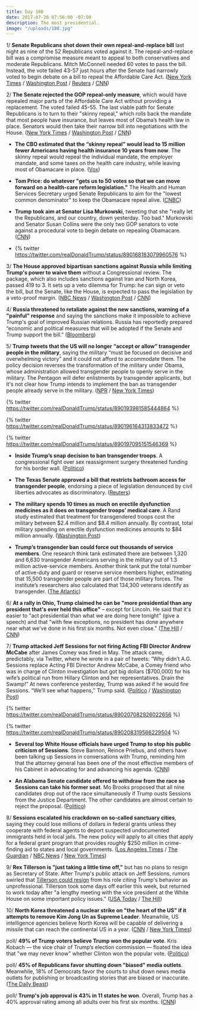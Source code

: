 ```yaml
---
title: Day 188
date: 2017-07-26 07:56:00 -07:00
description: The most presidential.
image: "/uploads/188.jpg"
---
```


1/ **Senate Republicans shot down their own repeal-and-replace bill** last night as nine of the 52 Republicans voted against it. The repeal-and-replace bill was a compromise measure meant to appeal to both conservatives and moderate Republicans. Mitch McConnell needed 60 votes to pass the bill. Instead, the vote failed 43-57 just hours after the Senate had narrowly voted to begin debate on a bill to repeal the Affordable Care Act. ([New York Times](https://www.nytimes.com/2017/07/25/us/politics/senate-health-care.html) / [Washington Post](https://www.washingtonpost.com/powerpost/gop-leaders-press-ahead-with-health-care-vote-in-hopes-of-sustaining-repeal-effort/2017/07/25/2525470c-7126-11e7-8839-ec48ec4cae25_story.html) / [Reuters](https://www.reuters.com/article/us-usa-healthcare-idUSKBN1AB19G) / [CNN](http://www.cnn.com/2017/07/25/politics/senate-health-care-vote/index.html))

2/ **The Senate rejected the GOP repeal-only measure**, which would have repealed major parts of the Affordable Care Act without providing a replacement. The voted failed 45-55. The last viable path for Senate Republicans is to turn to their "skinny repeal," which rolls back the mandate that most people have insurance, but leaves most of Obama’s health law in place. Senators would then take their narrow bill into negotiations with the House. ([New York Times](https://www.nytimes.com/2017/07/26/us/politics/health-care-senate-vote.html) / [Washington Post](https://www.washingtonpost.com/powerpost/senate-embarks-on-new-round-of-voting-to-peel-back-affordable-care-act/2017/07/26/a7206f62-71e8-11e7-9eac-d56bd5568db8_story.html) / [CNN](http://www.cnn.com/2017/07/26/politics/health-care-bill-wednesday/index.html))

* **The CBO estimated that the “skinny repeal” would lead to 15 million fewer Americans having health insurance 10 years from now**. The skinny repeal would repeal the individual mandate, the employer mandate, and some taxes on the health care industry, while leaving most of Obamacare in place. ([Vox](https://www.vox.com/policy-and-politics/2017/7/26/16029976/senate-health-care-bill-skinny-obamacare-repeal-now))

* **Tom Price: do whatever "gets us to 50 votes so that we can move forward on a health-care reform legislation."** The Health and Human Services Secretary urged Senate Republicans to aim for the "lowest common denominator" to keep the Obamacare repeal alive. ([CNBC](http://www.cnbc.com/2017/07/26/hhs-secretary-tom-price-senate-must-aim-for-lowest-common-denominator-on-health-care.html))

* **Trump took aim at Senator Lisa Murkowski**, tweeting that she "really let the Republicans, and our country, down yesterday. Too bad." Murkowski and Senator Susan Collins were the only two GOP senators to vote against a procedural vote to begin debate on repealing Obamacare. ([CNN](http://www.cnn.com/2017/07/26/politics/twitter-trump-murkowski-health-care/index.html))

* {% twitter https://twitter.com/realDonaldTrump/status/890168183079960576 %}

3/ **The House approved bipartisan sanctions against Russia while limiting Trump's power to waive them** without a Congressional review. The package, which also includes sanctions against Iran and North Korea, passed 419 to 3. It sets up a veto dilemma for Trump: he can sign or veto the bill, but the Senate, like the House, is expected to pass the legislation by a veto-proof margin. ([NBC News](http://www.nbcnews.com/politics/congress/house-decisively-passes-sanctions-bill-curbing-trump-s-power-n786566) / [Washington Post](https://www.washingtonpost.com/powerpost/house-prepares-to-pass-sanctions-bill--and-set-up-veto-dilemma-for-trump/2017/07/25/ece80164-7138-11e7-8839-ec48ec4cae25_story.html) / [CNN](http://www.cnn.com/2017/07/25/politics/iran-sanctions-bill/index.html))

4/ **Russia threatened to retaliate against the new sanctions, warning of a "painful" response** and saying the sanctions make it impossible to achieve Trump's goal of improved Russian relations. Russia has reportedly prepared “economic and political measures that will be adopted if the Senate and Trump support the bill." ([Bloomberg](https://www.bloomberg.com/news/articles/2017-07-26/russia-says-new-u-s-sanctions-killing-chances-for-improved-ties))

5/ **Trump tweets that the US will no longer “accept or allow” transgender people in the military**, saying the military “must be focused on decisive and overwhelming victory” and it could not afford to accommodate them. The policy decision reverses the transformation of the military under Obama, whose administration allowed transgender people to openly serve in the military. The Pentagon will defer enlistments by transgender applicants, but it's not clear how Trump intends to implement the ban as transgender people already serve in the military. ([NPR](http://www.npr.org/sections/thetwo-way/2017/07/26/539470211/trump-says-transgender-people-cant-serve-in-military) / [New York Times](https://www.nytimes.com/2017/07/26/us/politics/trump-transgender-military.html))

{% twitter https://twitter.com/realDonaldTrump/status/890193981585444864 %}

{% twitter https://twitter.com/realDonaldTrump/status/890196164313833472 %}

{% twitter https://twitter.com/realDonaldTrump/status/890197095151546369 %}

* **Inside Trump’s snap decision to ban transgender troops**. A congressional fight over sex reassignment surgery threatened funding for his border wall. ([Politico](http://www.politico.com/story/2017/07/26/trump-transgender-military-ban-behind-the-scenes-240990))

* **The Texas Senate approved a bill that restricts bathroom access for transgender people**, endorsing a piece of legislation denounced by civil liberties advocates as discriminatory. ([Reuters](https://www.reuters.com/article/us-texas-lgbt-idUSKBN1AB037))

* **The military spends 10 times as much on erectile dysfunction medicines as it does on transgender troops’ medical care**. A Rand study estimated that treatment for transgendered troops cost the military between $2.4 million and $8.4 million annually. By contrast, total military spending on erectile dysfunction medicines amounts to $84 million annually. ([Washington Post](https://www.washingtonpost.com/news/wonk/wp/2017/07/26/the-military-spends-five-times-as-much-on-viagra-as-it-would-on-transgender-troops-medical-care/))

* **Trump’s transgender ban could force out thousands of service members**. One research think tank estimated there are between 1,320 and 6,630 transgender Americans serving in the military out of 1.3 million active-service members. Another think tank put the total number of active-duty and guard or reserve service members higher, estimating that 15,500 transgender people are part of those military forces. The institute’s researchers also calculated that 134,300 veterans identify as transgender. ([The Atlantic](https://www.theatlantic.com/politics/archive/2017/07/trump-bans-transgender-americans-from-serving-in-the-military/534939/))

6/ **At a rally in Ohio, Trump claimed he can be "more presidential than any president that's ever held this office"** – except for Lincoln. He said that it's easier to "act presidential than what we are doing here tonight" (give a speech) and that "with few exceptions, no president has done anywhere near what we've done in his first six months. Not even close." ([The Hill](http://thehill.com/blogs/blog-briefing-room/news-other-administration/343774-trump-i-can-be-the-most-presidential) / [CNN](http://www.cnn.com/2017/07/25/politics/trump-youngstown-ohio-campaign-rally/index.html))

7/ **Trump attacked Jeff Sessions for not firing Acting FBI Director Andrew McCabe** after James Comey was fired in May. The attack came, predictably, via Twitter, where he wrote in a pair of tweets: “Why didn’t A.G. Sessions replace Acting FBI Director Andrew McCabe, a Comey friend who was in charge of Clinton investigation but got big dollars ($700,000) for his wife’s political run from Hillary Clinton and her representatives. Drain the Swamp!” At news conference yesterday, Trump was asked if he would fire Sessions. “We’ll see what happens,’’ Trump said. ([Politico](http://www.politico.com/trump-twitter-attacks-jeff-sessions-240981) / [Washington Post](https://www.washingtonpost.com/world/national-security/the-standoff-between-trump-and-sessions-escalates/2017/07/25/5a51f3fc-7172-11e7-8f39-eeb7d3a2d304_story.html))

{% twitter https://twitter.com/realDonaldTrump/status/890207082926022656 %}

{% twitter https://twitter.com/realDonaldTrump/status/890208319566229504 %}

* **Several top White House officials have urged Trump to stop his public criticism of Sessions**. Steve Bannon, Reince Priebus, and others have been talking up Sessions in conversations with Trump, reminding him that the attorney general has been one of the most effective members of his Cabinet in advocating for and advancing his agenda. ([CNN](http://www.cnn.com/2017/07/25/politics/trump-jeff-sessions-white-house/index.html))

* **An Alabama Senate candidate offered to withdraw from the race so Sessions can take his former seat**. Mo Brooks proposed that all nine candidates drop out of the race simultaneously if Trump ousts Sessions from the Justice Department. The other candidates are almost certain to reject the proposal. ([Politico](http://www.politico.com/story/2017/07/26/mo-brooks-jeff-sessions-alabama-senate-race-240994))

8/ **Sessions escalated his crackdown on so-called sanctuary cities**, saying they could lose millions of dollars in federal grants unless they cooperate with federal agents to deport suspected undocumented immigrants held in local jails. The new policy will apply to all cities that apply for a federal grant program that provides roughly $250 million in crime-finding aid to states and local governments. ([Los Angeles Times](http://www.latimes.com/politics/la-na-pol-trump-sanctuary-cities-20170725-story.html) / [The Guardian](https://www.theguardian.com/us-news/2017/jul/26/us-creates-stricter-rules-for-sanctuary-city-grant-money-in-crackdown) / [NBC News](http://www.nbcnews.com/politics/politics-news/attorney-general-sessions-raises-stakes-sanctuary-cities-n786546) / [New York Times](https://www.nytimes.com/2017/07/26/us/politics/sessions-sanctuary-cities.html))

9/ **Rex Tillerson is "just taking a little time off,"** but has no plans to resign as Secretary of State. After Trump's public attack on Jeff Sessions, rumors swirled that [Tillerson could resign](https://whatthefuckjusthappenedtoday.com/2017/07/24/day-186/#7-after-trumps-rebuke-of-sessions-re) from his role citing Trump's behavior as unprofessional. Tillerson took some days off earlier this week, but returned to work today after "a lengthy meeting with the vice president at the White House on some important policy issues." ([USA Today](https://www.usatoday.com/story/news/politics/onpolitics/2017/07/25/rex-tillerson-taking-little-time-off/510355001/) / [The Hill](http://thehill.com/homenews/administration/343932-tillerson-meets-with-pence-defying-resignation-rumors))

10/ **North Korea threatened a nuclear strike on "the heart of the US" if it attempts to remove Kim Jong Un as Supreme Leader**. Meanwhile, US intelligence agencies believe North Korea will be capable of delivering a missile that can reach the continental US in a year. ([CNN](http://www.cnn.com/2017/07/25/politics/north-korea-threatens-nuclear-strike-us/) / [New York Times](https://www.nytimes.com/2017/07/25/us/politics/north-korea-missiles.html))

poll/ **49% of Trump voters believe Trump won the popular vote**. Kris Kobach — the vice chair of Trump’s election commission — floated the idea that "we may never know" whether Clinton won the popular vote. ([Politico](http://www.politico.com/story/2017/07/26/trump-clinton-popular-vote-240966))

poll/ **45% of Republicans favor shutting down "biased" media outlets**. Meanwhile, 18% of Democrats favor the courts to shut down news media outlets for publishing or broadcasting stories that are biased or inaccurate. ([The Daily Beast](http://www.thedailybeast.com/poll-45-of-republicans-favor-shutting-down-biased-media-outlets))

poll/ **Trump's job approval is 43% in 11 states he won**. Overall, Trump has a 40% approval rating among all adults over his first six months. ([CNN](http://www.cnn.com/2017/07/26/politics/trump-approval-underwater-11-states/index.html))
